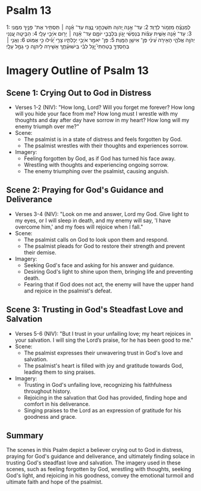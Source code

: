 # Psalm 13
1: לַמְנַצֵּ֗חַ מִזְמ֥וֹר לְדָוִֽד׃
2: עַד־ אָ֣נָה יְ֭הוָה תִּשְׁכָּחֵ֣נִי נֶ֑צַח עַד־ אָ֓נָה ׀ תַּסְתִּ֖יר אֶת־ פָּנֶ֣יךָ מִמֶּֽנִּי׃
3: עַד־ אָ֨נָה אָשִׁ֪ית עֵצ֡וֹת בְּנַפְשִׁ֗י יָג֣וֹן בִּלְבָבִ֣י יוֹמָ֑ם עַד־ אָ֓נָה ׀ יָר֖וּם אֹיְבִ֣י עָלָֽי׃
4: הַבִּ֣יטָֽה עֲ֭נֵנִי יְהוָ֣ה אֱלֹהָ֑י הָאִ֥ירָה עֵ֝ינַ֗י פֶּן־ אִישַׁ֥ן הַמָּֽוֶת׃
5: פֶּן־ יֹאמַ֣ר אֹיְבִ֣י יְכָלְתִּ֑יו צָרַ֥י יָ֝גִ֗ילוּ כִּ֣י אֶמּֽוֹט׃
6: וַאֲנִ֤י ׀ בְּחַסְדְּךָ֣ בָטַחְתִּי֮ יָ֤גֵ֥ל לִבִּ֗י בִּֽישׁוּעָ֫תֶ֥ךָ אָשִׁ֥ירָה לַיהוָ֑ה כִּ֖י גָמַ֣ל עָלָֽי׃

# Imagery Outline of Psalm 13

## Scene 1: Crying Out to God in Distress
- Verses 1-2 (NIV): "How long, Lord? Will you forget me forever? How long will you hide your face from me? How long must I wrestle with my thoughts and day after day have sorrow in my heart? How long will my enemy triumph over me?"
- Scene:
  - The psalmist is in a state of distress and feels forgotten by God.
  - The psalmist wrestles with their thoughts and experiences sorrow.
- Imagery:
  - Feeling forgotten by God, as if God has turned his face away.
  - Wrestling with thoughts and experiencing ongoing sorrow.
  - The enemy triumphing over the psalmist, causing anguish.

## Scene 2: Praying for God's Guidance and Deliverance
- Verses 3-4 (NIV): "Look on me and answer, Lord my God. Give light to my eyes, or I will sleep in death, and my enemy will say, 'I have overcome him,' and my foes will rejoice when I fall."
- Scene:
  - The psalmist calls on God to look upon them and respond.
  - The psalmist pleads for God to restore their strength and prevent their demise.
- Imagery:
  - Seeking God's face and asking for his answer and guidance.
  - Desiring God's light to shine upon them, bringing life and preventing death.
  - Fearing that if God does not act, the enemy will have the upper hand and rejoice in the psalmist's defeat.

## Scene 3: Trusting in God's Steadfast Love and Salvation
- Verses 5-6 (NIV): "But I trust in your unfailing love; my heart rejoices in your salvation. I will sing the Lord’s praise, for he has been good to me."
- Scene:
  - The psalmist expresses their unwavering trust in God's love and salvation.
  - The psalmist's heart is filled with joy and gratitude towards God, leading them to sing praises.
- Imagery:
  - Trusting in God's unfailing love, recognizing his faithfulness throughout history.
  - Rejoicing in the salvation that God has provided, finding hope and comfort in his deliverance.
  - Singing praises to the Lord as an expression of gratitude for his goodness and grace.

## Summary

The scenes in this Psalm depict a believer crying out to God in distress, praying for God's guidance and deliverance, and ultimately finding solace in trusting God's steadfast love and salvation. The imagery used in these scenes, such as feeling forgotten by God, wrestling with thoughts, seeking God's light, and rejoicing in his goodness, convey the emotional turmoil and ultimate faith and hope of the psalmist.